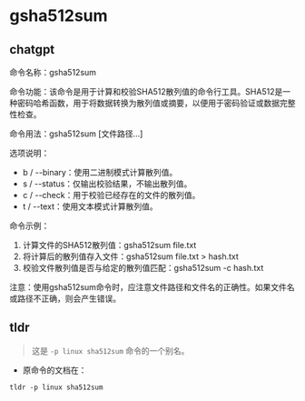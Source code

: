 # gsha512sum 
## chatgpt 
命令名称：gsha512sum

命令功能：该命令是用于计算和校验SHA512散列值的命令行工具。SHA512是一种密码哈希函数，用于将数据转换为散列值或摘要，以便用于密码验证或数据完整性检查。

命令用法：gsha512sum [文件路径...]

选项说明：
- b / --binary：使用二进制模式计算散列值。
- s / --status：仅输出校验结果，不输出散列值。
- c / --check：用于校验已经存在的文件的散列值。
- t / --text：使用文本模式计算散列值。

命令示例：
1. 计算文件的SHA512散列值：gsha512sum file.txt
2. 将计算后的散列值存入文件：gsha512sum file.txt > hash.txt
3. 校验文件散列值是否与给定的散列值匹配：gsha512sum -c hash.txt

注意：使用gsha512sum命令时，应注意文件路径和文件名的正确性。如果文件名或路径不正确，则会产生错误。 

## tldr 
 
> 这是 `-p linux sha512sum` 命令的一个别名。

- 原命令的文档在：

`tldr -p linux sha512sum`
